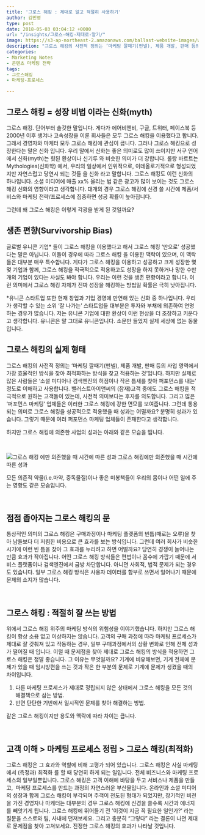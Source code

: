 ```yaml
---
title: '그로스 해킹 : 제대로 알고 적절히 사용하기'
author: 김민영
type: post
date: 2018-05-03 03:04:12 +0000
url: "/insights/그로스-해킹-제대로-알기/"
image: https://s3-ap-northeast-2.amazonaws.com/ballast-website-images/wp-content/uploads/2018/05/03120915/Sketch-22.png
description: "그로스 해킹의 사전적 정의는 ‘마케팅 깔때기(펀넬), 제품 개발, 판매 등의 사업 영역에서 가장 효율적인 방식을 찾아 최적화하는 방식을 찾고 적용하는 것’입니다. 하지만 실제로 많은 사람들은 ‘소셜 미디어나 검색엔진의 허점이나 작은 틈새를 찾아 퍼포먼스를 내는’ 정도로 이해하고 사용합니다. 하지만 그로스 해킹은 그 효과와 역할에 비해 고평가 되어 있습니다. 그로스 해킹은 사실 마케팅에서 (측정과) 최적화 를 할 때 당연히 하게 되는 일입니다. 전체 비즈니스와 마케팅 프로세스의 일부일뿐입니다. 고객 이해에 바탕을 두고 마케팅 프로세스를 만드는 과정의 부산물입니다."
categories:
- Marketing Notes
- 콘텐츠 마케팅 전략
tags:
- 그로스해킹
- 마케팅-프로세스

---
```

## 그로스 해킹 = 성장 비법 이라는 신화(myth)

그로스 해킹. 단어부터 솔깃한 말입니다. 게다가 에어비앤비, 구글, 트위터, 페이스북 등 2000년 이후 생겨나 고속성장을 이룬 회사들은 모두 그로스 해킹을 이용했다고 합니다. 그래서 경영자와 마케터 모두 그로스 해킹에 관심이 큽니다. 그러나 그로스 해킹으로 성장한다는 말은 신화 입니다. 우리 말에서 신화는 좋은 의미로도 많이 쓰이지만 서구 언어에서 신화(myth)는 헛된 환상이나 신기루 와 비슷한 의미가 더 강합니다. 롤랑 바르트는 Mythologies(신화학) 에서, 우리의 일상에서 인위적으로, 이데올로기적으로 형성되었지만 자연스럽고 당연시 되는 것들 을 신화 라고 말합니다.<span class="Apple-converted-space"> 그로스 해킹도 이런 신화의 하나입니다. 소셜 미디어에 매출 xx% 올리는 법 같은 광고가 많이 보이는 것도 그로스 해킹 신화의 영향이라고 생각합니다. </span><span class="Apple-converted-space">대개의 경우 그로스 해킹에 신경 쓸 시간에 제품/서비스와 마케팅 전략/프로세스에 집중하면 성공 확률이 높아집니다. </span>

그런데 왜 그로스 해킹은 이렇게 각광을 받게 된 것일까요?
&nbsp;
## 생존 편향(Survivorship Bias)

글로벌 유니콘 기업\* 들이 그로스 해킹을 이용했다고 해서 그로스 해킹 ‘만으로’ 성공했다는 말은 아닙니다. 이들이 경우에 따라 그로스 해킹 을 이용한 맥락이 있으며, 이 맥락들은 대부분 매우 특수합니다. 게다가 그로스 해킹을 이용하고 성공하고 크게 성장한 몇몇 기업과 함께, 그로스 해킹을 적극적으로 적용하고도 성장을 하지 못하거나 망한 수만 개의 기업이 있다는 사실도 봐야 합니다. 우리는 이런 것을 생존 편향이라고 합니다. 이런 의미에서 그로스 해킹 자체가 진짜 성장을 해킹하는 방법일 확률은 극히 낮아집니다.

\*유니콘 스타트업 또한 현재 창업과 기업 경영에 만연해 있는 신화 중 하나입니다. 우리가 생각할 수 있는 소위 ‘잘 나가는’ 스타트업들 대부분은 투자와 부채에 의존하여 연명하는 경우가 많습니다. 저는 유니콘 기업에 대한 환상이 이런 현상을 더 조장하고 키운다고 생각합니다. 유니콘은 말 그대로 유니콘입니다. 소문만 들었지 실제 세상에 없는 동물입니다.
&nbsp;
## 그로스 해킹의 실제 형태

그로스 해킹의 사전적 정의는 ‘마케팅 깔때기(펀넬), 제품 개발, 판매 등의 사업 영역에서 가장 효율적인 방식을 찾아 최적화하는 방식을 찾고 적용하는 것’입니다. 하지만 실제로 많은 사람들은 ‘소셜 미디어나 검색엔진의 허점이나 작은 틈새를 찾아 퍼포먼스를 내는’ 정도로 이해하고 사용합니다. 밸러스트아이앤씨의 (잠재)고객 중에도 그로스 해킹을 적극적으로 원하는 고객들이 있는데, 사전적 의미보다는 후자를 의도합니다. 그리고 많은 ‘퍼포먼스 마케팅’ 업체들은 이러한 그로스 해킹에 강한 면모를 보여줍니다. 그런데 통용되는 의미로 그로스 해킹을 성공적으로 적용했을 때 성과는 어떨까요? 분명히 성과가 있습니다. 그렇기 때문에 여러 퍼포먼스 마케팅 업체들이 존재한다고 생각합니다.

하지만 그로스 해킹에 의존한 사업의 성과는 아래와 같은 모습을 띱니다.

 

![그로스 해킹 에만 의존했을 때 시간에 따른 성과](https://s3-ap-northeast-2.amazonaws.com/ballast-website-images/wp-content/uploads/2018/05/03120915/Sketch-22.png)
그로스 해킹에만 의존했을 때 시간에 따른 성과

모든 의존적 약물(i.e.마약, 중독물질)이나 좋은 미봉책들이 우리의 몸이나 어떤 일에 주는 영향도 같은 모습입니다.

&nbsp;
## 점점 좁아지는 그로스 해킹의 문

통상적인 의미의 그로스 해킹은 구매과정이나 마케팅 플랫폼의 빈틈(때로는 오류)을 찾아 남들보다 더 저렴한 비용으로 큰 효과를 보는 방식입니다. 그런데 여러 회사가 비슷한 시기에 이런 빈 틈을 찾아 그 효과를 누리려고 하면 어떨까요? 당연히 경쟁이 늘어나는만큼 효과가 작아집니다. 어떤 그로스 해킹 방식들은 편법이나 꼼수에 가깝기 때문에 서비스 플랫폼이나 검색엔진에서 금방 차단합니다. 아니면 사회적, 법적 문제가 되는 경우도 있습니다. 일부 그로스 해킹 방식은 사용자 데이터를 함부로 쓰면서 일어나기 때문에 문제의 소지가 많습니다.

&nbsp;
## 그로스 해킹 : 적절히 잘 쓰는 방법

위에서 그로스 해킹 위주의 마케팅 방식의 위험성을 이야기했습니다. 하지만 그로스 해킹이 항상 소용 없고 이상하지는 않습니다. 고객의 구매 과정에 따라 마케팅 프로세스가 제대로 잘 갖춰져 있고 작동하는 경우, 일부 구매과정에서의 상황 변화로 인해 전체 성과가 떨어질 때 입니다. 이럴 때 문제점을 찾아 제대로 그로스 해킹의 방식을 적용하면 그로스 해킹은 정말 좋습니다. 그 이유는 무엇일까요? 기계에 비유해보면, 기계 전체에 문제가 있을 때 임시방편을 쓰는 것과 작은 한 부분의 문제로 기계에 문제가 생겼을 때의 차이입니다.

1. 다른 마케팅 프로세스가 제대로 정립되지 않은 상태에서 그로스 해킹을 모든 것의 해결책으로 삼는 방법.
2. 반면 탄탄한 기반에서 일시적인 문제를 찾아 해결하는 방법.

같은 그로스 해킹이지만 용도와 맥락에 따라 차이는 큽니다.

&nbsp;
## 고객 이해 > 마케팅 프로세스 정립 > 그로스 해킹(최적화)

그로스 해킹은 그 효과와 역할에 비해 고평가 되어 있습니다. 그로스 해킹은 사실 마케팅에서 (측정과) 최적화 를 할 때 당연히 하게 되는 일입니다. 전체 비즈니스와 마케팅 프로세스의 일부일뿐입니다. 그로스 해킹은 고객 이해에 바탕을 두고 서비스나 제품을 만들고,  마케팅 프로세스를 만드는 과정의 자연스러운 부산물입니다. 온라인과 소셜 미디어의 성장과 함께 그로스 해킹이 부각되며 주객이 전도된 형태가 되었지만, 장기적인 비전을 가진 경영자나 마케터는 대부분의 경우 그로스 해킹에 신경을 쓸수록 시간과 에너지를 빼앗기게 됩니다. 그로스 해킹에 뛰어들기 전 ’이것이 지금 꼭 필요한 일인가?’ 라는 질문을 스스로와 팀, 사내에 던져보세요. 그리고 충분히 “그렇다” 라는 결론이 나면 제대로 문제점을 찾아 고쳐보세요. 진정한 그로스 해킹의 효과가 나타날 것입니다.<span class="Apple-converted-space">  </span>
